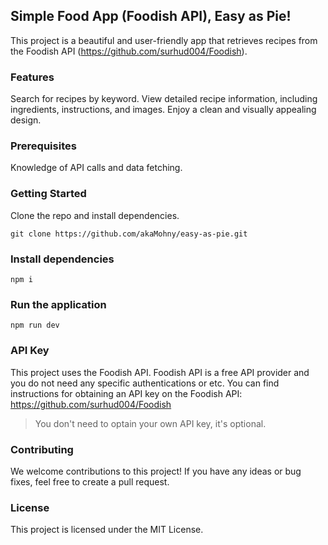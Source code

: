 ## Simple Food App (Foodish API), Easy as Pie!

This project is a beautiful and user-friendly app that retrieves recipes from the Foodish API (https://github.com/surhud004/Foodish).

### Features
Search for recipes by keyword.
View detailed recipe information, including ingredients, instructions, and images.
Enjoy a clean and visually appealing design.

### Prerequisites
Knowledge of API calls and data fetching.

### Getting Started
Clone the repo and install dependencies.
```
git clone https://github.com/akaMohny/easy-as-pie.git
```

### Install dependencies

```
npm i
```

### Run the application

```
npm run dev
```

### API Key
This project uses the Foodish API. Foodish API is a free API provider and you do not need any specific authentications or etc. You can find instructions for obtaining an API key on the Foodish API: https://github.com/surhud004/Foodish

> You don't need to optain your own API key, it's optional.

### Contributing
We welcome contributions to this project! If you have any ideas or bug fixes, feel free to create a pull request.

### License
This project is licensed under the MIT License.